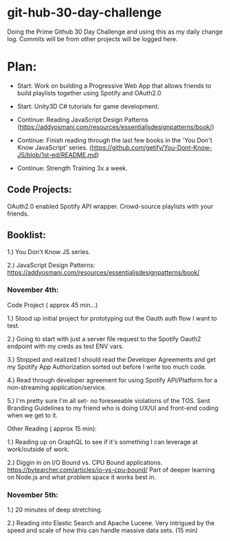 # git-hub-30-day-challenge
Doing the Prime Github 30 Day Challenge and using this as my daily change log.  Commits will be from other projects will be logged here.

# Plan:
- Start: Work on building a Progressive Web App that allows friends to build playlists together using Spotify and OAuth2.0

- Start: Unity3D C# tutorials for game development.  

- Continue: Reading JavaScript Design Patterns (https://addyosmani.com/resources/essentialjsdesignpatterns/book/)

- Continue: Finish reading through the last few books in the 'You Don't Know JavaScript' series.      (https://github.com/getify/You-Dont-Know-JS/blob/1st-ed/README.md)

- Continue: Strength Training 3x a week.

## Code Projects:
 OAuth2.0 enabled Spotify API wrapper. Crowd-source playlists with your friends.
 

## Booklist: 

1.) You Don't Know JS series.

2.) JavaScript Design Patterns: https://addyosmani.com/resources/essentialjsdesignpatterns/book/



### November 4th:
Code Project (  approx 45 min...)

1.) Stood up initial project for prototyping out the Oauth auth flow I want to test.

2.) Going to start with just a server file request to the Spotify Oauth2 endpoint with my 
creds as test ENV vars.

3.) Stopped and realized I should read the Developer Agreements and get my Spotify App Authorization sorted out before I write too much code. 

4.) Read through developer agreement for using Spotify API/Platform for a non-streaming application/service.

5.) I'm pretty sure I'm all set- no foreseeable violations of the TOS.  Sent Branding Guidelines to my friend who is doing UX/UI and front-end coding when we get to it. 

Other Reading ( approx 15 min):

1.)  Reading up on GraphQL to see if it's something I can leverage at work/outside of work.

2.) Diggin in on I/O Bound vs. CPU Bound applications.  https://bytearcher.com/articles/io-vs-cpu-bound/  Part of deeper learning on Node.js and what problem space it works best in. 


### November 5th:

1.) 20 minutes of deep stretching.

2.) Reading into Elastic Search and Apache Lucene. Very intrigued by the speed and scale of how this can handle massive data sets. (15 min)

